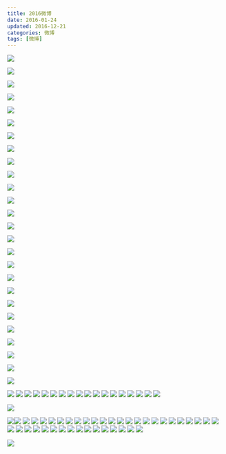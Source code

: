 ```yaml
---
title: 2016微博
date: 2016-01-24
updated: 2016-12-21
categories: 微博
tags: [微博]
---
```


![](https://raw.githubusercontent.com/rhenginium/image/main/20210505123520.png)

![](https://raw.githubusercontent.com/rhenginium/image/main/20210505123846.png)

![](https://raw.githubusercontent.com/rhenginium/image/main/20210505123927.png)

![](https://raw.githubusercontent.com/rhenginium/image/main/20210505124007.png)

![](https://raw.githubusercontent.com/rhenginium/image/main/20210505124051.png)

![](https://raw.githubusercontent.com/rhenginium/image/main/20210505124134.png)

![](https://raw.githubusercontent.com/rhenginium/image/main/20210505124209.png)

![](https://raw.githubusercontent.com/rhenginium/image/main/20210505124246.png)

![](https://raw.githubusercontent.com/rhenginium/image/main/20210505124358.png)

![](https://raw.githubusercontent.com/rhenginium/image/main/20210505124432.png)

![](https://raw.githubusercontent.com/rhenginium/image/main/20210505124748.png)

![](https://raw.githubusercontent.com/rhenginium/image/main/20210505124809.png)

![](https://raw.githubusercontent.com/rhenginium/image/main/20210505125534.png)

![](https://raw.githubusercontent.com/rhenginium/image/main/20210505125556.png)

![](https://raw.githubusercontent.com/rhenginium/image/main/20210505125611.png)

![](https://raw.githubusercontent.com/rhenginium/image/main/20210505125632.png)

![](https://raw.githubusercontent.com/rhenginium/image/main/20210505125657.png)

![](https://raw.githubusercontent.com/rhenginium/image/main/20210505125712.png)

![](https://raw.githubusercontent.com/rhenginium/image/main/20210505123530.png)

![](https://raw.githubusercontent.com/rhenginium/image/main/20210505123554.png)

![](https://raw.githubusercontent.com/rhenginium/image/main/20210505123619.png)

![](https://raw.githubusercontent.com/rhenginium/image/main/20210505123634.png)

![](https://raw.githubusercontent.com/rhenginium/image/main/20210505123647.png)

![](https://raw.githubusercontent.com/rhenginium/image/main/20210505123708.png)

![](https://raw.githubusercontent.com/rhenginium/image/main/20210505123729.png)

![](https://raw.githubusercontent.com/rhenginium/image/main/20210505123804.png)

![](https://raw.githubusercontent.com/rhenginium/image/main/6d61919bjw1f61t7ey6dkj20k00b90u0.jpg)
![](https://raw.githubusercontent.com/rhenginium/image/main/6d61919bjw1f60tvhjjmfj20g4092abc.jpg)
![](https://raw.githubusercontent.com/rhenginium/image/main/6d61919bjw1f60tvhf6hij20g40923zj.jpg)
![](https://raw.githubusercontent.com/rhenginium/image/main/6d61919bjw1f61t7fnfj6j20io0aoaba.jpg)
![](https://raw.githubusercontent.com/rhenginium/image/main/6d61919bjw1f61t7fb7k9j20k00b9q4b.jpg)
![](https://raw.githubusercontent.com/rhenginium/image/main/6d61919bjw1f60tvhkigkj20g4092ab0.jpg)
![](https://raw.githubusercontent.com/rhenginium/image/main/6d61919bjw1f60tvhwpubj20g40923ze.jpg)
![](https://raw.githubusercontent.com/rhenginium/image/main/6d61919bjw1f60tvhzf9kj20g4092q40.jpg)
![](https://raw.githubusercontent.com/rhenginium/image/main/6d61919bjw1f60tvi6ne0j20g40920tp.jpg)
![](https://raw.githubusercontent.com/rhenginium/image/main/6d61919bjw1f61t7d8ugmj20c806w3z1.jpg)
![](https://raw.githubusercontent.com/rhenginium/image/main/6d61919bjw1f60tvj48cfj20g4092wfs.jpg)
![](https://raw.githubusercontent.com/rhenginium/image/main/6d61919bjw1f60tviwvgjj20g4092mxz.jpg)
![](https://raw.githubusercontent.com/rhenginium/image/main/6d61919bjw1f60tvic75jj20g409275e.jpg)
![](https://raw.githubusercontent.com/rhenginium/image/main/6d61919bjw1f61t7di302j20k00b90tv.jpg)
![](https://raw.githubusercontent.com/rhenginium/image/main/6d61919bjw1f61t7dsurij20k00b9wfl.jpg)
![](https://raw.githubusercontent.com/rhenginium/image/main/6d61919bjw1f61t7e3d2hj20k00cijsv.jpg)
![](https://raw.githubusercontent.com/rhenginium/image/main/6d61919bjw1f61t7ec1z4j20k00b9jsh.jpg)
![](https://raw.githubusercontent.com/rhenginium/image/main/6d61919bjw1f61t7emfzcj20io0aiwfp.jpg)

![](https://raw.githubusercontent.com/rhenginium/image/main/6d61919bjw1f7kbglbuq1j20np0zk0vx.jpg)

![](https://raw.githubusercontent.com/rhenginium/image/main/6d61919bjw1f7kbgl0u3aj20np0zkgo2.jpg)![](https://raw.githubusercontent.com/rhenginium/image/main/6d61919bjw1f7kbglrzbdj20np0zkdii.jpg)
![](https://raw.githubusercontent.com/rhenginium/image/main/6d61919bjw1f7kbgkpo86j20np0zkad2.jpg)
![](https://raw.githubusercontent.com/rhenginium/image/main/6d61919bjw1f7i1hsz040j214a1oftpz.jpg)
![](https://raw.githubusercontent.com/rhenginium/image/main/6d61919bjw1f7i1hs3kznj215o1qi19e.jpg)
![](https://raw.githubusercontent.com/rhenginium/image/main/6d61919bjw1f7i1hrge86j215o1qi17n.jpg)
![](https://raw.githubusercontent.com/rhenginium/image/main/6d61919bjw1f7i1hqnagfj215o1qiqkn.jpg)
![](https://raw.githubusercontent.com/rhenginium/image/main/6d61919bjw1f4q7pjn87rj20qo0zkay7.jpg)
![](https://raw.githubusercontent.com/rhenginium/image/main/6d61919bjw1f3rwbisteej20k00qsq7s.jpg)
![](https://raw.githubusercontent.com/rhenginium/image/main/6d61919bjw1f3rwbhwe71j21hc0u07ba.jpg)
![](https://raw.githubusercontent.com/rhenginium/image/main/6d61919bjw1f3rwbgg7y6j22io1w04qq.jpg)
![](https://raw.githubusercontent.com/rhenginium/image/main/6d61919bjw1f3rwb945qkj20qo0hqacz.jpg)
![](https://raw.githubusercontent.com/rhenginium/image/main/6d61919bjw1f3rwb752u5j21kw16o16a.jpg)
![](https://raw.githubusercontent.com/rhenginium/image/main/6d61919bjw1f3rwb9ma8rj20zk0k0dib.jpg)
![](https://raw.githubusercontent.com/rhenginium/image/main/6d61919bjw1f3rwb9fo84j20fa0a7gmn.jpg)
![](https://raw.githubusercontent.com/rhenginium/image/main/6d61919bjw1f3rwb8le5pj211x1kwdpa.jpg)
![](https://raw.githubusercontent.com/rhenginium/image/main/6d61919bjw1f3rwb7mhu7j20o90l3jto.jpg)
![](https://raw.githubusercontent.com/rhenginium/image/main/6d61919bjw1f3hg0877wtj20zk0qo7bv.jpg)
![](https://raw.githubusercontent.com/rhenginium/image/main/6d61919bgw1f6rdxcc3csj21w01f01l0.jpg)
![](https://raw.githubusercontent.com/rhenginium/image/main/6d61919bgw1f6dy605i9ij20zk0qo12z.jpg)
![](https://raw.githubusercontent.com/rhenginium/image/main/6d61919bgw1f6dy550ofsj20k00zktdz.jpg)
![](https://raw.githubusercontent.com/rhenginium/image/main/6d61919bgw1f6dy58rhj0j20qo0zkgpv.jpg)
![](https://raw.githubusercontent.com/rhenginium/image/main/6d61919bgw1f6dy50qifrj20qo0zk105.jpg)
![](https://raw.githubusercontent.com/rhenginium/image/main/6d61919bgw1f6dy5t2fl0j20qo0zk43j.jpg)
![](https://raw.githubusercontent.com/rhenginium/image/main/6d61919bgw1f6dy5nsk18j20zk0qo156.jpg)
![](https://raw.githubusercontent.com/rhenginium/image/main/6d61919bgw1f6dy5g5iwnj20qo0zkn7w.jpg)
![](https://raw.githubusercontent.com/rhenginium/image/main/6d61919bgw1f6dy4ueld4j20qo0zkn6o.jpg)
![](https://raw.githubusercontent.com/rhenginium/image/main/6d61919bgw1f6dy4noum5j20qo0zkk0j.jpg)
![](https://raw.githubusercontent.com/rhenginium/image/main/4cbbb525gw1f6smz1nkvwj20qo0zkqcf.jpg)
![](https://raw.githubusercontent.com/rhenginium/image/main/4cbbb525gw1f6smz1b3sfj20zk0qowmh.jpg)
![](https://raw.githubusercontent.com/rhenginium/image/main/83e4e7cdjw1f7dbsaxqzoj215o1qi1a5.jpg)
![](https://raw.githubusercontent.com/rhenginium/image/main/6d61919bjw1f7yl0udx1gj20zk0qo1kx.jpg)
![](https://raw.githubusercontent.com/rhenginium/image/main/6d61919bjw1f7yl00scuuj21w02ioqv5.jpg)
![](https://raw.githubusercontent.com/rhenginium/image/main/6d61919bjw1f7ykzaaveej20qo0zk7wh.jpg)
![](https://raw.githubusercontent.com/rhenginium/image/main/6d61919bjw1f7ykxllttoj21w02iokjm.jpg)
![](https://raw.githubusercontent.com/rhenginium/image/main/6d61919bjw1f7v62a5z40j20qo0zk4qp.jpg)
![](https://raw.githubusercontent.com/rhenginium/image/main/6d61919bjw1f7v5xfs24mj22io1w0hdu.jpg)
![](https://raw.githubusercontent.com/rhenginium/image/main/6d61919bjw1f7v5witz18j21w02iou0x.jpg)
![](https://raw.githubusercontent.com/rhenginium/image/main/6d61919bjw1f7v5vsef0wj22c0340kjo.jpg)
![](https://raw.githubusercontent.com/rhenginium/image/main/6d61919bjw1f7rm38nihhj22io1w07wi.jpg)
![](https://raw.githubusercontent.com/rhenginium/image/main/6d61919bjw1f7rlyczug4j20qo0zk1kx.jpg)

![](https://raw.githubusercontent.com/rhenginium/image/main/6d61919bly1fanz7wcl6gj20qo0zkqr10.jpg)